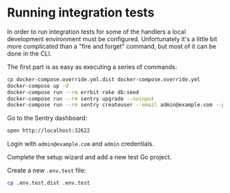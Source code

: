 # Running integration tests

In order to run integration tests for some of the handlers a local development environment must be configured.
Unfortunately it's a little bit more complicated than a "fire and forget" command,
but most of it can be done in the CLI.

The first part is as easy as executing a series of commands:

```bash
cp docker-compose.override.yml.dist docker-compose.override.yml
docker-compose up -d
docker-compose run --rm errbit rake db:seed
docker-compose run --rm sentry upgrade --noinput
docker-compose run --rm sentry createuser --email admin@example.com --password admin --superuser --no-input
```

Go to the Sentry dashboard:
```bash
open http://localhost:32622
```

Login with `admin@example.com` and `admin` credentials.

Complete the setup wizard and add a new test Go project.

Create a new `.env.test` file:
```bash
cp .env.test.dist .env.test
```
